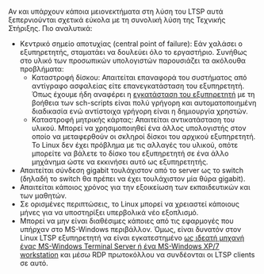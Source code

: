 Αν και υπάρχουν κάποια μειονεκτήματα στη λύση του LTSP αυτά
ξεπερνιούνται σχετικά εύκολα με τη συνολική λύση της
Τεχνικής Στήριξης. Πιο αναλυτικά:

  - Κεντρικό σημείο αποτυχίας (central point of failure): Εάν χαλάσει ο
    εξυπηρετητής, σταματάει να δουλεύει όλο το εργαστήριο. Συνήθως στο
    υλικό των προσωπικών υπολογιστών παρουσιάζει τα ακόλουθα
    προβλήματα:
      - Καταστροφή δίσκου: Απαιτείται επαναφορά του συστήματος από
        αντίγραφο ασφαλείας είτε επανεγκατάσταση του εξυπηρετητή.
        Όπως έχουμε ήδη αναφέρει η [εγκατάσταση του
        εξυπηρετητή](LTSP#Οδηγίες_εγκατάστασης)
        με τη βοήθεια των sch-scripts είναι πολύ γρήγορη και
        αυτοματοποιημένη διαδικασία ενώ αντίστοιχα γρήγορη
        είναι η δημιουργία χρηστών.
      - Καταστροφή μητρικής κάρτας: Απαιτείται αντικατάσταση του υλικού.
        Μπορεί να χρησιμοποιηθεί ένα άλλος υπολογιστής στον οποίο να
        μεταφερθούν οι σκληροί δίσκοι του αρχικού εξυπηρετητή. Το
        Linux δεν έχει πρόβλημα με τις αλλαγές του υλικού, οπότε
        μπορείτε να βάλετε το δίσκο του εξυπηρετητή σε ένα άλλο
        μηχάνημα ώστε να εκκινήσει αυτό ως εξυπηρετητής.
  - Απαιτείται σύνδεση gigabit τουλάχιστον από το server ως το switch
    (δηλαδή το switch θα πρέπει να έχει τουλάχιστον μία θύρα gigabit).
  - Απαιτείται κάποιος χρόνος για την εξοικείωση των εκπαιδευτικών και
    των μαθητών.
  - Σε ορισμένες περιπτώσεις, το Linux μπορεί να χρειαστεί κάποιους
    μήνες για να υποστηρίξει υπερβολικά νέο εξοπλισμό.
  - Μπορεί να μην είναι διαθέσιμες κάποιες από τις εφαρμογές που υπήρχαν
    στο MS-Windows περιβάλλον. Όμως, είναι δυνατόν στον Linux LTSP
    εξυπηρετητή να είναι εγκατεστημένο [ως ιδεατή μηχανή ένας
    MS-Windows Terminal Server ή ένα MS-Windows XP/7
    workstation](Προχωρημένα/Windows) και μέσω RDP
    πρωτοκόλλου να συνδέονται οι LTSP clients σε αυτό.